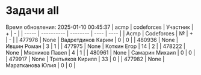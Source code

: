 # Задачи all
Время обновления: 2025-01-10 00:45:37
| acmp  | codeforces | Участник | +    | -    |
| ----- | ---------- | -------- | ---- | ---- |
| Acmp | Codeforces | № | + | - |
| 477978 | None | Вадретдинов Карим | 0 | 0 |
| 480936 | None | Ившин Роман | 3 | 1 |
| 477975 | None | Коткин Егор | 14 | 2 |
| 478222 | None | Мясников Павел | 4 | 1 |
| 480961 | None | Самарин Михаил | 0 | 0 |
| 479917 | None | Третьяков Кирилл | 33 | 0 |
| 477982 | None | Маратканова Юлия | 0 | 0 |
